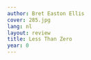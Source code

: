 ```yaml
---
author: Bret Easton Ellis
cover: 285.jpg
lang: nl
layout: review
title: Less Than Zero
year: 0
---
```

